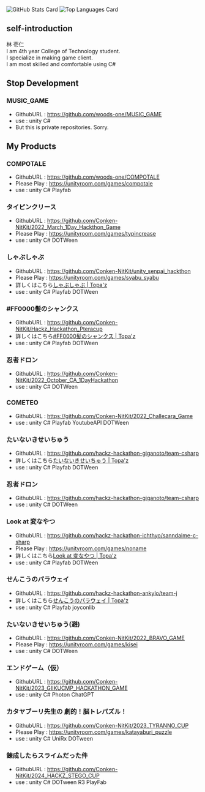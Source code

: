 ![GitHub Stats Card](https://github-readme-stats.vercel.app/api?username=woods-one&show_icons=true&count_private=true&theme=dark)
![Top Languages Card](https://github-readme-stats.vercel.app/api/top-langs?username=woods-one&langs_count=3&theme=dark&hide=jupyter%20notebook,html)

## self-introduction
林 壱仁  
I am 4th year College of Technology student.  
I specialize in making game client.  
I am most skilled and comfortable using C#  

## Stop Development
### MUSIC_GAME
- GithubURL : https://github.com/woods-one/MUSIC_GAME
- use : unity C#
- But this is private repositories. Sorry.

## My Products
### COMPOTALE
- GithubURL : https://github.com/woods-one/COMPOTALE
- Please Play : https://unityroom.com/games/compotale
- use : unity C# Playfab

### タイピンクリース
- GithubURL : https://github.com/Conken-NitKit/2022_March_1Day_Hackthon_Game
- Please Play : https://unityroom.com/games/typincrease
- use : unity C# DOTWeen

### しゃぶしゃぶ
- GithubURL : https://github.com/Conken-NitKit/unity_senpai_hackthon
- Please Play : https://unityroom.com/games/syabu_syabu
- 詳しくはこちら[しゃぶしゃぶ | Topa'z](https://topaz.dev/projects/fe72d1c97872ff6a35f5)
- use : unity C# Playfab DOTWeen

### #FF0000髪のシャンクス
- GithubURL : https://github.com/Conken-NitKit/Hackz_Hackathon_Pteracup
- 詳しくはこちら[#FF0000髪のシャンクス | Topa'z](https://topaz.dev/projects/7740a6cbcab875623bba)
- use : unity C# Playfab DOTWeen

### 忍者ドロン
- GithubURL : https://github.com/Conken-NitKit/2022_October_CA_1DayHackathon
- use : unity C# DOTWeen

### COMETEO
- GithubURL : https://github.com/Conken-NitKit/2022_Challecara_Game
- use : unity C# Playfab YoutubeAPI DOTWeen

### たいないきせいちゅう
- GithubURL : https://github.com/hackz-hackathon-giganoto/team-csharp
- 詳しくはこちら[たいないきせいちゅう | Topa'z](https://topaz.dev/projects/8edad2d1ce40df354f96)
- use : unity C# Playfab DOTWeen

### 忍者ドロン
- GithubURL : https://github.com/hackz-hackathon-giganoto/team-csharp
- use : unity C# DOTWeen

### Look at 変なやつ
- GithubURL : https://github.com/hackz-hackathon-ichthyo/sanndaime-c-sharp
- Please Play : https://unityroom.com/games/noname
- 詳しくはこちら[Look at 変なやつ | Topa'z](https://topaz.dev/projects/87bc3608b4a6ddb89a37)
- use : unity C# Playfab DOTWeen

### せんこうのパラウェイ
- GithubURL : https://github.com/hackz-hackathon-ankylo/team-j
- 詳しくはこちら[せんこうのパラウェイ | Topa'z](https://topaz.dev/projects/d0d2a148c3827177e6b6)
- use : unity C# Playfab joyconlib

### たいないきせいちゅう(避)
- GithubURL : https://github.com/Conken-NitKit/2022_BRAVO_GAME
- Please Play : https://unityroom.com/games/kisei
- use : unity C# DOTWeen

### エンドゲーム（仮）
- GithubURL : https://github.com/Conken-NitKit/2023_GIIKUCMP_HACKATHON_GAME
- use : unity C# Photon ChatGPT

### カタヤブーリ先生の 劇的！脳トレパズル！
- GithubURL : https://github.com/Conken-NitKit/2023_TYRANNO_CUP
- Please Play : https://unityroom.com/games/katayaburi_puzzle
- use : unity C# UniRx DOTween

### 錬成したらスライムだった件
- GithubURL : https://github.com/Conken-NitKit/2024_HACKZ_STEGO_CUP
- use : unity C# DOTween R3 PlayFab
